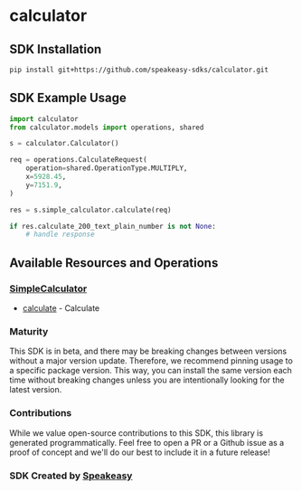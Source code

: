 # calculator

<!-- Start SDK Installation -->
## SDK Installation

```bash
pip install git+https://github.com/speakeasy-sdks/calculator.git
```
<!-- End SDK Installation -->

## SDK Example Usage
<!-- Start SDK Example Usage -->


```python
import calculator
from calculator.models import operations, shared

s = calculator.Calculator()

req = operations.CalculateRequest(
    operation=shared.OperationType.MULTIPLY,
    x=5928.45,
    y=7151.9,
)

res = s.simple_calculator.calculate(req)

if res.calculate_200_text_plain_number is not None:
    # handle response
```
<!-- End SDK Example Usage -->

<!-- Start SDK Available Operations -->
## Available Resources and Operations


### [SimpleCalculator](docs/sdks/simplecalculator/README.md)

* [calculate](docs/sdks/simplecalculator/README.md#calculate) - Calculate
<!-- End SDK Available Operations -->

### Maturity

This SDK is in beta, and there may be breaking changes between versions without a major version update. Therefore, we recommend pinning usage
to a specific package version. This way, you can install the same version each time without breaking changes unless you are intentionally
looking for the latest version.

### Contributions

While we value open-source contributions to this SDK, this library is generated programmatically.
Feel free to open a PR or a Github issue as a proof of concept and we'll do our best to include it in a future release!

### SDK Created by [Speakeasy](https://docs.speakeasyapi.dev/docs/using-speakeasy/client-sdks)

